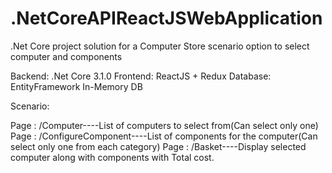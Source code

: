 # .NetCoreAPIReactJSWebApplication
.Net Core project solution for a Computer Store scenario option to select computer and components

Backend: .Net Core 3.1.0 
Frontend: ReactJS + Redux
Database: EntityFramework In-Memory DB

Scenario:

Page : /Computer----List of computers to select from(Can select only one)
Page : /ConfigureComponent----List of components for the computer(Can select only one from each category)
Page : /Basket----Display selected computer along with components with Total cost.




